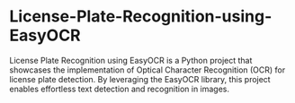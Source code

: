 # License-Plate-Recognition-using-EasyOCR
License Plate Recognition using EasyOCR is a Python project that showcases the implementation of Optical Character Recognition (OCR) for license plate detection. By leveraging the EasyOCR library, this project enables effortless text detection and recognition in images. 
